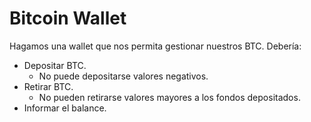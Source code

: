 # Bitcoin Wallet

Hagamos una wallet que nos permita gestionar nuestros BTC. Debería:

- Depositar BTC.
  - No puede depositarse valores negativos.
- Retirar BTC.
  - No pueden retirarse valores mayores a los fondos depositados. 
- Informar el balance.
